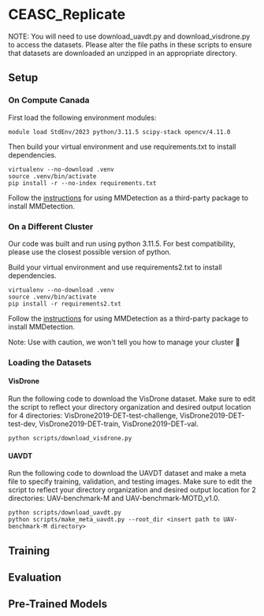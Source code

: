# CEASC_Replicate
NOTE: You will need to use download_uavdt.py and download_visdrone.py to access the datasets. Please alter the file paths in these scripts to ensure that datasets are downloaded an unzipped in an appropriate directory.

## Setup
### On Compute Canada
First load the following environment modules: 
```
module load StdEnv/2023 python/3.11.5 scipy-stack opencv/4.11.0
```

Then build your virtual environment and use requirements.txt to install dependencies.
```
virtualenv --no-download .venv
source .venv/bin/activate
pip install -r --no-index requirements.txt
```
Follow the [instructions](https://mmdetection.readthedocs.io/en/latest/get_started.html) for using MMDetection as a third-party package to install MMDetection.

### On a Different Cluster
Our code was built and run using python 3.11.5. For best compatibility, please use the closest possible version of python.

Build your virtual environment and use requirements2.txt to install dependencies.
```
virtualenv --no-download .venv
source .venv/bin/activate
pip install -r requirements2.txt
```
Follow the [instructions](https://mmdetection.readthedocs.io/en/latest/get_started.html) for using MMDetection as a third-party package to install MMDetection.

Note: Use with caution, we won't tell you how to manage your cluster 🙂

### Loading the Datasets 

#### VisDrone
Run the following code to download the VisDrone dataset. Make sure to edit the script to reflect your directory organization and desired output location for 4 directories: VisDrone2019-DET-test-challenge, VisDrone2019-DET-test-dev, VisDrone2019-DET-train, VisDrone2019-DET-val.

```
python scripts/download_visdrone.py
```
#### UAVDT
Run the following code to download the UAVDT dataset and make a meta file to specify training, validation, and testing images. Make sure to edit the script to reflect your directory organization and desired output location for 2 directories: UAV-benchmark-M and UAV-benchmark-MOTD_v1.0. 

```
python scripts/download_uavdt.py
python scripts/make_meta_uavdt.py --root_dir <insert path to UAV-benchmark-M directory>
```


## Training

## Evaluation

## Pre-Trained Models

